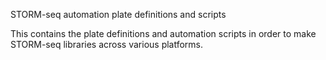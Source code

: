 STORM-seq automation plate definitions and scripts

This contains the plate definitions and automation scripts
in order to make STORM-seq libraries across various platforms.
